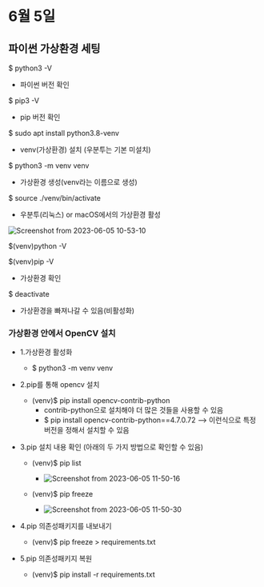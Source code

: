 # 6월 5일

## 파이썬 가상환경 세팅
$ python3 -V
- 파이썬 버전 확인

$ pip3 -V
- pip 버전 확인

$ sudo apt install python3.8-venv
- venv(가상환경) 설치 (우분투는 기본 미설치)

$ python3 -m venv venv
- 가상환경 생성(venv라는 이름으로 생성)

$ source ./venv/bin/activate
- 우분투(리눅스) or macOS에서의 가상환경 활성

![Screenshot from 2023-06-05 10-53-10](https://github.com/ajhwan/OpenCV_study/assets/129160008/d288acc1-805f-406d-93a8-68a1e5b353ed)

$(venv)python -V

$(venv)pip -V
- 가상환경 확인

$ deactivate
- 가상환경을 빠져나갈 수 있음(비활성화)

### 가상환경 안에서 OpenCV 설치
- 1.가상환경 활성화
  - $ python3 -m venv venv
- 2.pip를 통해 opencv 설치
  - (venv)$ pip install opencv-contrib-python
    - contrib-python으로 설치해야 더 많은 것들을 사용할 수 있음
    - $ pip install opencv-contrib-python==4.7.0.72  --> 이런식으로 특정 버전을 정해서 설치할 수 있음
- 3.pip 설치 내용 확인 (아래의 두 가지 방법으로 확인할 수 있음)
  - (venv)$ pip list
    - ![Screenshot from 2023-06-05 11-50-16](https://github.com/ajhwan/OpenCV_study/assets/129160008/9e5d53f0-33fc-4693-bc59-b941aa04005b)

  - (venv)$ pip freeze
    - ![Screenshot from 2023-06-05 11-50-30](https://github.com/ajhwan/OpenCV_study/assets/129160008/efba06b5-6aa0-46f8-8fe0-4a431a6a1e57)

- 4.pip 의존성패키지를 내보내기
  - (venv)$ pip freeze > requirements.txt
- 5.pip 의존성패키지 복원
  - (venv)$ pip install -r requirements.txt

